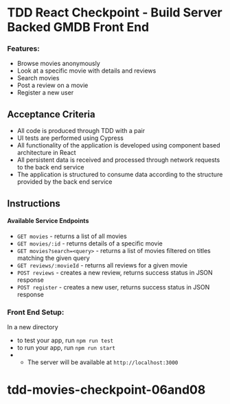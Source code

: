 # TDD React Checkpoint - Build Server Backed GMDB Front End

### Features:
- Browse movies anonymously
- Look at a specific movie with details and reviews
- Search movies
- Post a review on a movie
- Register a new user

## Acceptance Criteria
- All code is produced through TDD with a pair
- UI tests are performed using Cypress
- All functionality of the application is developed using component based architecture in React
- All persistent data is received and processed through network requests to the back end service
- The application is structured to consume data according to the structure provided by the back end service

## Instructions

#### Available Service Endpoints
- `GET movies` - returns a list of all movies
- `GET movies/:id` - returns details of a specific movie
- `GET movies?search=<query>` - returns a list of movies filtered on titles matching the given query
- `GET reviews/:movieId` - returns all reviews for a given movie
- `POST reviews` - creates a new review, returns success status in JSON response
- `POST register` - creates a new user, returns success status in JSON response

### Front End Setup:
In a new directory
- to test your app, run `npm run test`
- to run your app, run `npm run start`
- - The server will be available at `http://localhost:3000`
# tdd-movies-checkpoint-06and08
